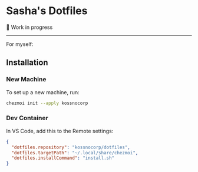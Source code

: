 # Sasha's Dotfiles

🚧 Work in progress

---

For myself:

## Installation

### New Machine

To set up a new machine, run:

```bash
chezmoi init --apply kossnocorp
```

### Dev Container

In VS Code, add this to the Remote settings:

```json
{
  "dotfiles.repository": "kossnocorp/dotfiles",
  "dotfiles.targetPath": "~/.local/share/chezmoi",
  "dotfiles.installCommand": "install.sh"
}
```
